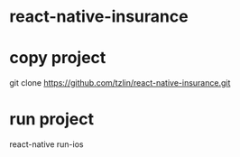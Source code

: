 # react-native-insurance

# copy project 
git clone https://github.com/tzlin/react-native-insurance.git

# run project
react-native run-ios 
